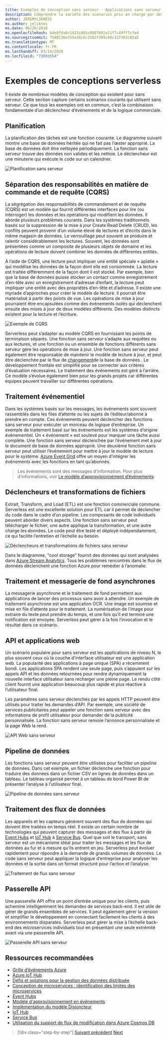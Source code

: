 ```yaml
---
title: Exemples de conception sans serveur - Applications sans serveur
description: Comprendre la variété des scénarios pris en charge par des architectures sans serveur, de la planification et le traitement basé sur les événements aux déclencheurs de fichiers et au processus de flux.
author: JEREMYLIKNESS
ms.author: jeliknes
ms.date: 06/26/2018
ms.openlocfilehash: b4e8fda0c1423c881c0807602e11f7c49ff7cfe4
ms.sourcegitcommit: 7588136e355e10cbc2582f389c90c127363c02a5
ms.translationtype: MT
ms.contentlocale: fr-FR
ms.lasthandoff: 03/14/2020
ms.locfileid: "73093554"
---
```

# <a name="serverless-design-examples"></a>Exemples de conceptions serverless

Il existe de nombreux modèles de conception qui existent pour sans serveur. Cette section capture certains scénarios courants qui utilisent sans serveur. Ce que tous les exemples ont en commun, c’est la combinaison fondamentale d’un déclencheur d’événements et de la logique commerciale.

## <a name="scheduling"></a>Planification

La planification des tâches est une fonction courante. Le diagramme suivant montre une base de données héritée qui ne fait pas l’œster approprié. La base de données doit être nettoyée périodiquement. La fonction sans serveur trouve des données non valides et les nettoie. Le déclencheur est une minuterie qui exécute le code sur un calendrier.

![Planification sans serveur](./media/serverless-scheduling.png)

## <a name="command-and-query-responsibility-segregation-cqrs"></a>Séparation des responsabilités en matière de commande et de requête (CQRS)

La ségrégation des responsabilités de commandement et de requête (CQRS) est un modèle qui fournit différentes interfaces pour lire (ou interroger) les données et les opérations qui modifient les données. Il aborde plusieurs problèmes courants. Dans les systèmes traditionnels basés sur la suppression de la mise à jour Create Read Delete (CRUD), les conflits peuvent provenir d’un volume élevé de lectures et d’écrits dans le même magasin de données. Le verrouillage peut souvent se produire et ralentir considérablement les lectures. Souvent, les données sont présentées comme un composite de plusieurs objets de domaine et les opérations de lecture doivent combiner les données de différentes entités.

À l’aide de CQRS, une lecture peut impliquer une entité spéciale « aplatie » qui modélise les données de la façon dont elle est consommée. La lecture est traitée différemment de la façon dont il est stocké. Par exemple, bien que la base de données puisse stocker un contact comme enregistrement d’en-tête avec un enregistrement d’adresse d’enfant, la lecture peut impliquer une entité avec des propriétés d’en-tête et d’adresse. Il existe une myriade d’approches pour créer le modèle de lecture. Il pourrait être matérialisé à partir des points de vue. Les opérations de mise à jour pourraient être encapsulées comme des événements isolés qui déclenchent ensuite des mises à jour de deux modèles différents. Des modèles distincts existent pour la lecture et l’écriture.

![Exemple de CQRS](./media/cqrs-example.png)

Serverless peut s’adapter au modèle CQRS en fournissant les points de terminaison séparés. Une fonction sans serveur s’adapte aux requêtes ou aux lectures, et une fonction ou un ensemble de fonctions différents sans serveur gère les opérations de mise à jour. Une fonction sans serveur peut également être responsable de maintenir le modèle de lecture à jour, et peut être déclenchée par le flux de [changement](https://docs.microsoft.com/azure/cosmos-db/change-feed)de la base de données . Le développement frontale est simplifié pour se connecter aux critères d’évaluation nécessaires. Le traitement des événements est géré à l’arrière. Ce modèle s’évolue également bien pour les grands projets car différentes équipes peuvent travailler sur différentes opérations.

## <a name="event-based-processing"></a>Traitement événementiel

Dans les systèmes basés sur les messages, les événements sont souvent rassemblés dans les files d’attente ou les sujets de l’éditeur/abonné à prendre en compte. Ces événements peuvent déclencher des fonctions sans serveur pour exécuter un morceau de logique d’entreprise. Un exemple de traitement basé sur les événements est les systèmes d’origine événementiel. Un « événement » est soulevé pour marquer une tâche aussi complète. Une fonction sans serveur déclenchée par l’événement met à jour le document de base de données approprié. Une deuxième fonction sans serveur peut utiliser l’événement pour mettre à jour le modèle de lecture pour le système. [Azure Event Grid](https://docs.microsoft.com/azure/event-grid/overview) offre un moyen d’intégrer les événements avec les fonctions en tant qu’abonnés.

> Les événements sont des messages d’information. Pour plus d’informations, voir [Le modèle d’approvisionnement d’événements](https://docs.microsoft.com/azure/architecture/patterns/event-sourcing).

## <a name="file-triggers-and-transformations"></a>Déclencheurs et transformations de fichiers

Extrait, Transform, and Load (ETL) est une fonction commerciale commune. Serverless est une excellente solution pour ETL car il permet de déclencher du code dans le cadre d’un pipeline. Les composants de code individuels peuvent aborder divers aspects. Une fonction sans serveur peut télécharger le fichier, une autre applique la transformation, et une autre charge les données. Le code peut être testé et déployé indépendamment, ce qui facilite l’entretien et l’échelle au besoin.

![Déclencheurs et transformations de fichiers sans serveur](./media/serverless-file-triggers.png)

Dans le diagramme, "cool storage" fournit des données qui sont analysées dans [Azure Stream Analytics](https://docs.microsoft.com/azure/stream-analytics). Tous les problèmes rencontrés dans le flux de données déclenchent une fonction Azure pour remédier à l’anomalie.

## <a name="asynchronous-background-processing-and-messaging"></a>Traitement et messagerie de fond asynchrones

La messagerie asynchrone et le traitement de fond permettent aux applications de lancer des processus sans avoir à attendre. Un exemple de traitement asynchrone est une application OCR. Une image est soumise et mise en file d’attente pour le traitement. La numérisation de l’image pour extraire du texte peut prendre du temps, et une fois qu’il est terminé une notification est envoyée. Serverless peut gérer à la fois l’invocation et le résultat dans ce scénario.

## <a name="web-apps-and-apis"></a>API et applications web

Un scénario populaire pour sans serveur est les applications de niveau N, le plus souvent ceux où la couche d’interface utilisateur est une application web. La popularité des applications à page unique (SPA) a récemment bondi. Les applications SPA rendent une seule page, puis s’appuient sur les appels API et les données retournées pour rendre dynamiquement la nouvelle interface utilisateur sans recharger une pleine page. Le rendu côté client fournit une application beaucoup plus rapide et plus réactive à l’utilisateur final.

Les paramètres sans serveur déclenchés par les appels HTTP peuvent être utilisés pour traiter les demandes d’API. Par exemple, une société de services publicitaires peut appeler une fonction sans serveur avec des informations de profil utilisateur pour demander de la publicité personnalisée. La fonction sans serveur renvoie l’annonce personnalisée et la page Web la rend.

![API Web sans serveur](./media/serverless-web-api.png)

## <a name="data-pipeline"></a>Pipeline de données

Les fonctions sans serveur peuvent être utilisées pour faciliter un pipeline de données. Dans cet exemple, un fichier déclenche une fonction pour traduire des données dans un fichier CSV en lignes de données dans un tableau. Le tableau organisé permet à un tableau de bord Power BI de présenter l’analyse à l’utilisateur final.

![Pipeline de données sans serveur](./media/serverless-data-pipeline.png)

## <a name="stream-processing"></a>Traitement des flux de données

Les appareils et les capteurs génèrent souvent des flux de données qui doivent être traitées en temps réel. Il existe un certain nombre de technologies qui peuvent capturer des messages et des flux à partir de [Event Hubs](https://docs.microsoft.com/azure/event-hubs/event-hubs-what-is-event-hubs) et [IoT Hub](https://docs.microsoft.com/azure/iot-hub) à [Service Bus](https://docs.microsoft.com/azure/service-bus). Quel que soit le transport, sans serveur est un mécanisme idéal pour traiter les messages et les flux de données au fur et à mesure qu’ils entrent en jeu. Serverless peut évoluer rapidement pour répondre à la demande de grands volumes de données. Le code sans serveur peut appliquer la logique d’entreprise pour analyser les données et la sortie dans un format structuré pour l’action et l’analyse.

![Traitement de flux sans serveur](./media/serverless-stream-processing.png)

## <a name="api-gateway"></a>Passerelle API

Une passerelle API offre un point d’entrée unique pour les clients, puis achemine intelligemment les demandes de services back-end. Il est utile de gérer de grands ensembles de services. Il peut également gérer la version et simplifier le développement en connectant facilement les clients à des environnements disparates. Serverless peut gérer la mise à l’échelle back-end des microservices individuels tout en présentant une seule extrémité avant via une passerelle API.

![Passerelle API sans serveur](./media/serverless-api-gateway.png)

## <a name="recommended-resources"></a>Ressources recommandées

- [Grille d’événements Azure](https://docs.microsoft.com/azure/event-grid/overview)
- [Azure IoT Hub](https://docs.microsoft.com/azure/iot-hub)
- [Défis et solutions pour la gestion des données distribuée](../microservices/architect-microservice-container-applications/distributed-data-management.md)
- [Conception de microservices : identification des limites des microservices](https://docs.microsoft.com/azure/architecture/microservices/microservice-boundaries)
- [Event Hubs](https://docs.microsoft.com/azure/event-hubs/event-hubs-what-is-event-hubs)
- [Modèle d'approvisionnement en événements](https://docs.microsoft.com/azure/architecture/patterns/event-sourcing)
- [Implémentation du modèle Disjoncteur](../microservices/implement-resilient-applications/implement-circuit-breaker-pattern.md)
- [IoT Hub](https://docs.microsoft.com/azure/iot-hub)
- [Service Bus](https://docs.microsoft.com/azure/service-bus)
- [Utilisation du support de flux de modification dans Azure Cosmos DB](https://docs.microsoft.com/azure/cosmos-db/change-feed)

>[!div class="step-by-step"]
>[Suivant précédent](serverless-architecture-considerations.md)
>[Next](azure-serverless-platform.md)
